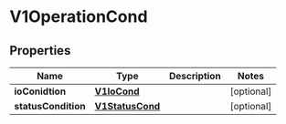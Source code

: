 
# V1OperationCond

## Properties
Name | Type | Description | Notes
------------ | ------------- | ------------- | -------------
**ioConidtion** | [**V1IoCond**](V1IoCond.md) |  |  [optional]
**statusCondition** | [**V1StatusCond**](V1StatusCond.md) |  |  [optional]



